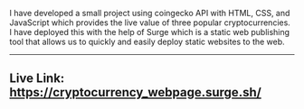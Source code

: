 I have developed a small project using coingecko API with HTML, CSS, and JavaScript which provides the live value of three popular cryptocurrencies. I have deployed this with the help of Surge which is a static web publishing tool that allows us to quickly and easily deploy static websites to the web.

--------------------------------
Live Link:
https://cryptocurrency_webpage.surge.sh/
--------------------------------
